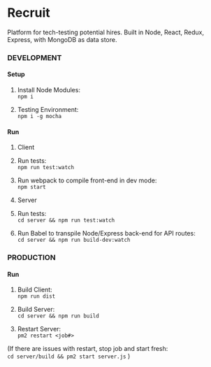 # Recruit
Platform for tech-testing potential hires.  Built in Node, React, Redux, Express, with MongoDB as data store.

### DEVELOPMENT
#### Setup
1. Install Node Modules:  
```npm i```

2. Testing Environment:  
```npm i -g mocha```

#### Run 
1.  Client
  1. Run tests:  
```npm run test:watch```

  2. Run webpack to compile front-end in dev mode:  
```npm start```

2.  Server
  1.  Run tests:  
```cd server && npm run test:watch```

  2.  Run Babel to transpile Node/Express back-end for API routes:  
```cd server && npm run build-dev:watch```


### PRODUCTION
#### Run 
1.  Build Client:  
```npm run dist```

2.  Build Server:  
```cd server && npm run build```

3.  Restart Server:  
```pm2 restart <job#>```

(If there are issues with restart, stop job and start fresh:  
```cd server/build && pm2 start server.js```
)